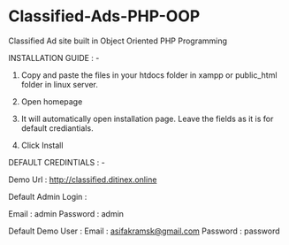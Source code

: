 # Classified-Ads-PHP-OOP
Classified Ad site built in Object Oriented PHP Programming

INSTALLATION GUIDE : -

1. Copy and paste the files in your htdocs folder in xampp or public_html folder in linux server.

2. Open homepage

3. It will automatically open installation page. Leave the fields as it is for default crediantials.

4. Click Install

DEFAULT CREDINTIALS : -

Demo Url : http://classified.ditinex.online

Default Admin Login :

Email : admin
Password : admin


Default Demo User :
Email :	asifakramsk@gmail.com
Password : password
